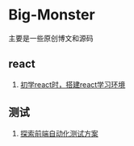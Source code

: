 # Big-Monster
主要是一些原创博文和源码

## react
1. [初学react时，搭建react学习环境](https://github.com/StarShi/Big-Monster/blob/master/blog/%E6%90%AD%E5%BB%BAreact%E5%AD%A6%E4%B9%A0%E7%8E%AF%E5%A2%83.md)

## 测试
1. [探索前端自动化测试方案](https://github.com/StarShi/Big-Monster/blob/master/blog/%E6%8E%A2%E7%B4%A2%E5%89%8D%E7%AB%AF%E8%87%AA%E5%8A%A8%E5%8C%96%E6%B5%8B%E8%AF%95%E6%96%B9%E6%A1%88.md)
